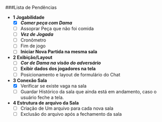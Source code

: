 ###Lista de Pendências
-  **1 Jogabilidade**
   - [x] ***Comer peça com Dama***
   - [ ] Assoprar Peça que não foi comida
   - [ ] ***Vez de Jogada***
   - [ ] Cronômetro
   - [ ] Fim de jogo
   - [ ] **Iniciar Nova Partida na mesma sala**

- **2 Exibição/Layout**
  - [ ] ***Cor de Dama na visão do adversário***
  - [ ] **Exibir dados dos jogadores na tela**
  - [ ] Posicionamento e layout de formulário do Chat
  
- **3 Conexão Sala**
  - [x] Verificar se existe vaga na sala
  - [ ] Guardar Histórico da sala que ainda está em andamento, caso o usuário feche a tela.

- **4 Estrutura de arquivo da Sala**
  - [ ] Criação de Um arquivo para cada nova sala
  - [ ] Exclusão do arquivo após a fechamento da sala